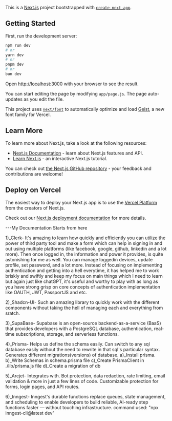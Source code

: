 This is a [Next.js](https://nextjs.org) project bootstrapped with [`create-next-app`](https://github.com/vercel/next.js/tree/canary/packages/create-next-app).

## Getting Started

First, run the development server:

```bash
npm run dev
# or
yarn dev
# or
pnpm dev
# or
bun dev
```

Open [http://localhost:3000](http://localhost:3000) with your browser to see the result.

You can start editing the page by modifying `app/page.js`. The page auto-updates as you edit the file.

This project uses [`next/font`](https://nextjs.org/docs/app/building-your-application/optimizing/fonts) to automatically optimize and load [Geist](https://vercel.com/font), a new font family for Vercel.

## Learn More

To learn more about Next.js, take a look at the following resources:

- [Next.js Documentation](https://nextjs.org/docs) - learn about Next.js features and API.
- [Learn Next.js](https://nextjs.org/learn) - an interactive Next.js tutorial.

You can check out [the Next.js GitHub repository](https://github.com/vercel/next.js) - your feedback and contributions are welcome!

## Deploy on Vercel

The easiest way to deploy your Next.js app is to use the [Vercel Platform](https://vercel.com/new?utm_medium=default-template&filter=next.js&utm_source=create-next-app&utm_campaign=create-next-app-readme) from the creators of Next.js.

Check out our [Next.js deployment documentation](https://nextjs.org/docs/app/building-your-application/deploying) for more details.

---My Documentation Starts from here

1)\_Clerk-
It's amazing to learn how quickly and efficiently you can utilize the power of third party tool and make a form which can help in signing in and out using multiple platforms (like facebook, google, github, linkedin and a lot more).
Then once logged in, the information and power it provides, is quite astonishing for me as well. You can manage loggedin devices, update profile, set password, and a lot more.
Instead of focusing on implementing authentication and getting into a hell everytime, it has helped me to work briskly and swiftly and keep my focus on main things which I need to learn but again just like chatGPT, it's useful and worthy to play with as long as you have strong grisp on core concepts of authentication implementation like OAUTH, JWT, PassportJS and etc.

2)\_Shadcn-UI-
Such an amazing library to quickly work with the different components without taking the hell of managing each and everything from sratch.

3)\_SupaBase-
Supabase is an open-source backend-as-a-service (BaaS) that provides developers with a PostgreSQL database, authentication, real-time subscriptions, storage, and serverless functions.

4)\_Prisma-
Helps us define the schema easily. Can switch to any sql database easily without the need to rewrite in that sql's particular syntax.
Generates different migrations(versions) of database.
a)\_Install prisma.
b)\_Write Schemas in schema.prisma file
c)\_Create PrismaClient in ./lib/prisma.js file
d)\_Create a migration of db

5)\_Arcjet-
Integrates with. Bot protection, data redaction, rate limiting, email validation & more in just a few lines of code. Customizable protection for forms, login pages, and API routes.

6)\_Inngest-
Inngest's durable functions replace queues, state management, and scheduling to enable developers to build reliable, AI-ready step functions faster — without touching infrastructure.
command used: "npx inngest-cli@latest dev"
